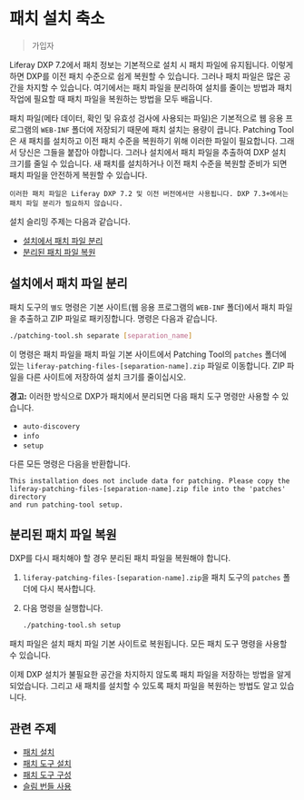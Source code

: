 # 패치 설치 축소

> 가입자

Liferay DXP 7.2에서 패치 정보는 기본적으로 설치 시 패치 파일에 유지됩니다. 이렇게 하면 DXP를 이전 패치 수준으로 쉽게 복원할 수 있습니다. 그러나 패치 파일은 많은 공간을 차지할 수 있습니다. 여기에서는 패치 파일을 분리하여 설치를 줄이는 방법과 패치 작업에 필요할 때 패치 파일을 복원하는 방법을 모두 배웁니다.

패치 파일(메타 데이터, 확인 및 유효성 검사에 사용되는 파일)은 기본적으로 웹 응용 프로그램의 `WEB-INF` 폴더에 저장되기 때문에 패치 설치는 용량이 큽니다. Patching Tool은 새 패치를 설치하고 이전 패치 수준을 복원하기 위해 이러한 파일이 필요합니다. 그래서 당신은 그들을 붙잡아 야합니다. 그러나 설치에서 패치 파일을 추출하여 DXP 설치 크기를 줄일 수 있습니다. 새 패치를 설치하거나 이전 패치 수준을 복원할 준비가 되면 패치 파일을 안전하게 복원할 수 있습니다.

```{important}
이러한 패치 파일은 Liferay DXP 7.2 및 이전 버전에서만 사용됩니다. DXP 7.3+에서는 패치 파일 분리가 필요하지 않습니다.
```

설치 슬리밍 주제는 다음과 같습니다.

* [설치에서 패치 파일 분리](#separating-patch-files-from-the-installation)
* [분리된 패치 파일 복원](#restoring-separated-patch-files)

## 설치에서 패치 파일 분리

패치 도구의 `별도` 명령은 기본 사이트(웹 응용 프로그램의 `WEB-INF` 폴더)에서 패치 파일을 추출하고 ZIP 파일로 패키징합니다. 명령은 다음과 같습니다.

```bash
./patching-tool.sh separate [separation_name]
```

이 명령은 패치 파일을 패치 파일 기본 사이트에서 Patching Tool의 `patches` 폴더에 있는 `liferay-patching-files-[separation-name].zip` 파일로 이동합니다. ZIP 파일을 다른 사이트에 저장하여 설치 크기를 줄이십시오.

**경고:** 이러한 방식으로 DXP가 패치에서 분리되면 다음 패치 도구 명령만 사용할 수 있습니다.

* `auto-discovery`
* `info`
* `setup`

다른 모든 명령은 다음을 반환합니다.

```
This installation does not include data for patching. Please copy the
liferay-patching-files-[separation-name].zip file into the 'patches' directory
and run patching-tool setup.
```

## 분리된 패치 파일 복원

DXP를 다시 패치해야 할 경우 분리된 패치 파일을 복원해야 합니다.

1. `liferay-patching-files-[separation-name].zip`을 패치 도구의 `patches` 폴더에 다시 복사합니다.

1. 다음 명령을 실행합니다.

    ```bash
    ./patching-tool.sh setup
    ```

패치 파일은 설치 패치 파일 기본 사이트로 복원됩니다. 모든 패치 도구 명령을 사용할 수 있습니다.

이제 DXP 설치가 불필요한 공간을 차지하지 않도록 패치 파일을 저장하는 방법을 알게 되었습니다. 그리고 새 패치를 설치할 수 있도록 패치 파일을 복원하는 방법도 알고 있습니다.

## 관련 주제

* [패치 설치](../installing-patches-for-dxp-7-3-and-earlier.md)
* [패치 도구 설치](../../reference/installing-the-patching-tool.md)
* [패치 도구 구성](../../reference/configuring-the-patching-tool.md)
* [슬림 번들 사용](./using-slim-bundles.md)
